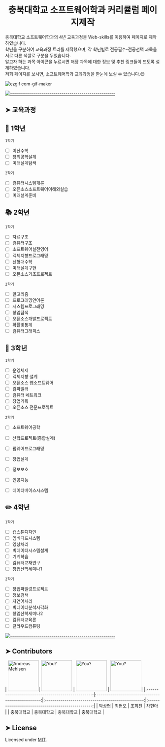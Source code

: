 <h1 align="center">충북대학교 소프트웨어학과 커리큘럼 페이지제작</h1>



충북대학교 소프트웨어학과의 4년 교육과정을 Web-skills를 이용하여 페이지로 제작하였습니다.  
학년을 구분하여 교육과정 트리를 제작했으며, 각 학년별로 전공필수-전공선택 과목을 서로 다른 색깔로 구분을 두었습니다.  
알고자 하는 과목 아이콘을 누르시면 해당 과목에 대한 정보 및 추천 링크들이 뜨도록 설계하였습니다.  
저희 페이지를 보시면, 소프트웨어학과 교육과정을 한눈에 보실 수 있습니다.:blush:

![ezgif com-gif-maker](https://user-images.githubusercontent.com/82192050/132153031-1d609306-6f6f-4855-8391-338e899d1a16.gif)

[![-----------------------------------------------------](https://raw.githubusercontent.com/andreasbm/readme/master/assets/lines/colored.png)](#contributors)

## ➤ 교육과정

## 📖 1학년

```1학기```
- [ ] 이산수학
- [ ] 창의공학설계
- [ ] 미래설계탐색

```2학기```
- [ ] 컴퓨터시스템개론
- [ ] 오픈소스소프트웨어이해와실습
- [ ] 미래설계준비

## 📚 2학년

```1학기```
- [ ] 자료구조
- [ ] 컴퓨터구조
- [ ] 소프트웨어실전영어
- [ ] 객체지향프로그래밍
- [ ] 선형대수학
- [ ] 미래설계구현
- [ ] 오픈소스기초프로젝트

```2학기```
- [ ] 알고리즘
- [ ] 프로그래밍언어론
- [ ] 시스템프로그래밍
- [ ] 창업탐색
- [ ] 오픈소스개발프로젝트
- [ ] 확률및통계
- [ ] 컴퓨터그래픽스

## 📝 3학년

```1학기```
- [ ] 운영체제
- [ ] 객체지향 설계
- [ ] 오픈소스 웹소프트웨어
- [ ] 컴파일러
- [ ] 컴퓨터 네트워크
- [ ] 창업기획
- [ ] 오픈소스 전문프로젝트

```2학기```
- [ ] 소프트웨어공학
- [ ] 산학프로젝트(종합설계)
- [ ] 펌웨어프로그래밍
- [ ] 창업설계
- [ ] 정보보호
- [ ] 인공지능
- [ ] 데이터베이스시스템


## ✏️ 4학년

```1학기```
- [ ] 캡스톤디자인
- [ ] 임베디드시스템
- [ ] 영상처리
- [ ] 빅데이터시스템설계
- [ ] 기계학습
- [ ] 컴퓨터교재연구
- [ ] 창업산학세미나1 

```2학기```
- [ ] 창업파일럿프로젝트
- [ ] 정보검색
- [ ] 자연어처리
- [ ] 빅데이터분석시각화
- [ ] 창업산학세미나2
- [ ] 컴퓨터교육론
- [ ] 클라우드컴퓨팅

[![-----------------------------------------------------](https://raw.githubusercontent.com/andreasbm/readme/master/assets/lines/colored.png)](#contributors)

## ➤ Contributors

| <img alt="Andreas Mehlsen" src="https://user-images.githubusercontent.com/82192050/132120628-7a31a54b-a067-4f47-9e1e-d25ad4c25987.png" width="100">| 
<img alt="You?" src="https://user-images.githubusercontent.com/82192050/132120663-aa6a1b86-9817-44a9-9054-680c27f15f6d.jpg" width="100"> | 
<img alt="You?" src="https://user-images.githubusercontent.com/82192050/132120682-62f61af2-446a-472c-abff-135efe24a274.jpg" width="100"> | 
<img alt="You?" src="https://user-images.githubusercontent.com/82192050/132117945-9242f51f-8272-4d97-91ee-156d8bde7171.jpg" width="100">| 
|:--------------------------------------------------:|:--------------------------------------------------:|:--------------------------------------------------:|:--------------------------------------------------:|
| 박상협 | 최현오 | 조희진 | 차현아 |
| 충북대학교 | 충북대학교 | 충북대학교 | 충북대학교 |


## ➤ License
	
Licensed under [MIT](https://opensource.org/licenses/MIT).

